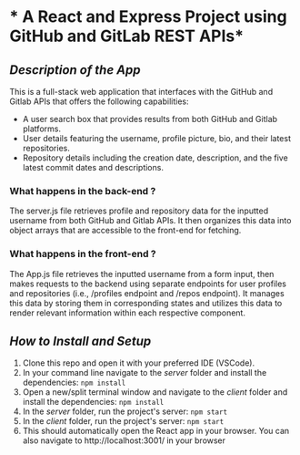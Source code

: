 # * A React and Express Project using GitHub and GitLab REST APIs*

## *Description of the App*
This is a full-stack web application that interfaces with the GitHub and Gitlab APIs that offers the following capabilities:

* A user search box that provides results from both GitHub and Gitlab platforms.
* User details featuring the username, profile picture, bio, and their latest repositories.
* Repository details including the creation date, description, and the five latest commit dates and descriptions.

### What happens in the back-end ?
The server.js file retrieves profile and repository data for the inputted username from both GitHub and Gitlab APIs. It then organizes this data into object arrays that are accessible to the front-end for fetching.

### What happens in the front-end ?
The App.js file retrieves the inputted username from a form input, then makes requests to the backend using separate endpoints for user profiles and repositories (i.e., /profiles endpoint and /repos endpoint). It manages this data by storing them in corresponding states and utilizes this data to render relevant information within each respective component.

## *How to Install and Setup*
1. Clone this repo and open it with your preferred IDE (VSCode).
2. In your command line navigate to the *server* folder and install the dependencies: `npm install`
2. Open a new/split terminal window and navigate to the *client* folder and install the dependencies: `npm install`
3. In the *server* folder, run the project's server: `npm start`
4. In the *client* folder, run the project's server: `npm start`
5. This should automatically open the React app in your browser. You can also navigate to http://localhost:3001/ in your browser

